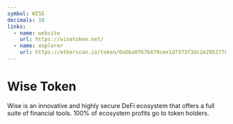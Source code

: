 ```yaml
---
symbol: WISE
decimals: 18
links:
  - name: website
    url: https://wisetoken.net/
  - name: explorer
    url: https://etherscan.io/token/0x66a0f676479cee1d7373f3dc2e2952778bff5bd6
---
```


# Wise Token

Wise is an innovative and highly secure DeFi ecosystem that offers a full suite of financial tools. 100% of ecosystem profits go to token holders.

